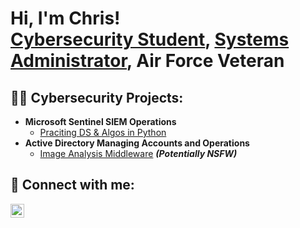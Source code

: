 <h1>Hi, I'm Chris! <br/><a href="https://github.com/cgomes117">Cybersecurity Student</a>, <a href="https://www.linkedin.com/in/christopher-gomes-24117a306/">Systems Administrator</a>, Air Force Veteran</a></h1>

<h2>👨‍💻 Cybersecurity Projects:</h2>

- <b>Microsoft Sentinel SIEM Operations</b>
  - [Praciting DS & Algos in Python](https://github.com/joshmadakor1/Algorithms-Practice)
- <b>Active Directory Managing Accounts and Operations</b>
  - [Image Analysis Middleware](https://github.com/joshmadakor1/4chan-Image-Analysis-Middleware-C964) <b><i>(Potentially NSFW)</b></i>

<h2> 🤳 Connect with me:</h2>


[<img align="left" alt="JoshMadakor | LinkedIn" width="22px" src="https://cdn.jsdelivr.net/npm/simple-icons@v3/icons/linkedin.svg" />][linkedin]

[linkedin]: https://linkedin.com/in/joshmadakor
